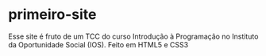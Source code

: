 # primeiro-site

Esse site é fruto de um TCC do curso Introdução à Programação no Instituto da Oportunidade Social (IOS).
Feito em HTML5 e CSS3
